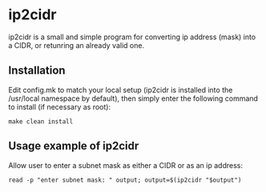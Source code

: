 ip2cidr
======
ip2cidr is a small and simple program for converting ip address (mask) into a
CIDR, or retunring an already valid one.

Installation
------------
Edit config.mk to match your local setup (ip2cidr is installed into the
/usr/local namespace by default), then simply enter the following command to
install (if necessary as root):

    make clean install

Usage example of ip2cidr
------------------------
Allow user to enter a subnet mask as either a CIDR or as an ip address:

    read -p "enter subnet mask: " output; output=$(ip2cidr "$output")

